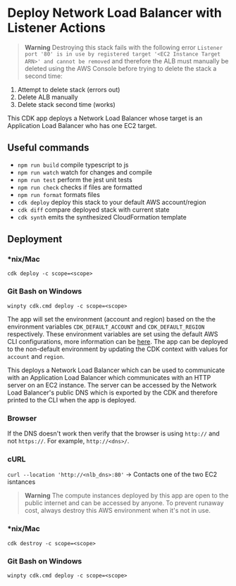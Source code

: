# Deploy Network Load Balancer with Listener Actions

> **Warning** Destroying this stack fails with the following error `Listener port '80' is in use by registered target '<EC2 Instance Target ARN>' and cannot be removed` and therefore the ALB must manually be deleted using the AWS Console before trying to delete the stack a second time:

1. Attempt to delete stack (errors out)
2. Delete ALB manually
3. Delete stack second time (works)

This CDK app deploys a Network Load Balancer whose target is an Application Load Balancer who has one EC2 target.


## Useful commands

- `npm run build` compile typescript to js
- `npm run watch` watch for changes and compile
- `npm run test` perform the jest unit tests
- `npm run check` checks if files are formatted
- `npm run format` formats files
- `cdk deploy` deploy this stack to your default AWS account/region
- `cdk diff` compare deployed stack with current state
- `cdk synth` emits the synthesized CloudFormation template

## Deployment

### *nix/Mac

`cdk deploy -c scope=<scope>`

### Git Bash on Windows

`winpty cdk.cmd deploy -c scope=<scope>`

The app will set the environment (account and region) based on the the environment variables `CDK_DEFAULT_ACCOUNT` and `CDK_DEFAULT_REGION` respectively. These environment variables are set using the default AWS CLI configurations, more information can be [here](https://docs.aws.amazon.com/cdk/v2/guide/environments.html). The app can be deployed to the non-default environment by updating the CDK context with values for `account` and `region`.

This deploys a Network Load Balancer which can be used to communicate with an Application Load Balancer which communicates with an HTTP server on an EC2 instance. The server can be accessed by the Network Load Balancer's public DNS which is exported by the CDK and therefore printed to the CLI when the app is deployed.

### Browser

If the DNS doesn't work then verify that the browser is using `http://` and not `https://`. For example, `http://<dns>/`.

### cURL

`curl --location 'http://<nlb_dns>:80'` -> Contacts one of the two EC2 isntances

> **Warning** The compute instances deployed by this app are open to the public internet and can be accessed by anyone. To prevent runaway cost, always destroy this AWS environment when it's not in use.

### *nix/Mac

`cdk destroy -c scope=<scope>`

### Git Bash on Windows

`winpty cdk.cmd deploy -c scope=<scope>`
